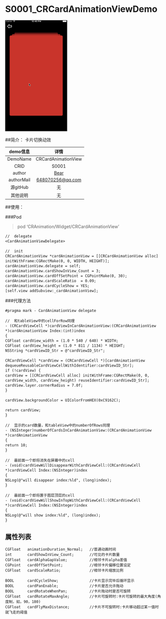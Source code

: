 # S0001_CRCardAnimationViewDemo
<img src="CRCardAnimationViewDemoVC.gif" width=200 />

##简介：
卡片切换动效

| demo信息    | 详情                  |
|:-----------:|:---------------------:|
| DemoName    | CRCardAnimationView   |
| CRID        | S0001                 |
| author      | [Bear](https://github.com/BearRan) |
| authorMail  | 648070256@qq.com      |
| 源gitHub    | 无                    |
| 其他说明    | 无                    |

##使用：

###Pod
>pod ‘CRAnimation/Widget/CRCardAnimationView’

```
//  delegate
<CardAnimationViewDelegate>

//  init
CRCardAnimationView *cardAnimationView = [[CRCardAnimationView alloc] initWithFrame:CGRectMake(0, 0, WIDTH, HEIGHT)];
cardAnimationView.delegate = self;
cardAnimationView.cardShowInView_Count = 3;
cardAnimationView.cardOffSetPoint = CGPointMake(0, 30);
cardAnimationView.cardScaleRatio  = 0.09;
cardAnimationView.cardCycleShow = YES;
[self.view addSubview:_cardAnimationView];
```

###代理方法
```
#pragma mark - CardAnimationView delegate

//  和tableView中的cellForRow同理
- (CRCardViewCell *)cardViewInCardAnimationView:(CRCardAnimationView *)cardAnimationView Index:(int)index
{
CGFloat cardView_width = (1.0 * 540 / 640) * WIDTH;
CGFloat cardView_height = (1.0 * 811 / 1134) * HEIGHT;
NSString *cardViewID_Str = @"cardViewID_Str";

CRCardViewCell *cardView = (CRCardViewCell *)[cardAnimationView dequeueReusableCardViewCellWithIdentifier:cardViewID_Str];
if (!cardView) {
cardView = [[CRCardViewCell alloc] initWithFrame:CGRectMake(0, 0, cardView_width, cardView_height) reuseIdentifier:cardViewID_Str];
cardView.layer.cornerRadius = 7.0f;
}

cardView.backgroundColor = UIColorFromHEX(0xC9162C);

return cardView;
}

//  显示的card数量，和tableView中的numberOfRows同理
- (NSInteger)numberOfCardsInCardAnimationView:(CRCardAnimationView *)cardAnimationView
{
return 10;
}

//  最前面一个即将消失在屏幕中的cell
- (void)cardViewWillDisappearWithCardViewCell:(CRCardViewCell *)cardViewCell Index:(NSInteger)index
{
NSLog(@"will disappear index:%ld", (long)index);
}

//  最前面一个即将置于图层顶层的cell
- (void)cardViewWillShowInTopWithCardViewCell:(CRCardViewCell *)cardViewCell Index:(NSInteger)index
{
NSLog(@"will show index:%ld", (long)index);
}

```

## 属性列表
```
CGFloat   animationDuration_Normal;   //普通动画时间
int       cardShowInView_Count;       //可见的卡片数量
CGFloat   cardAlphaGapValue;          //相邻卡片alpha差值
CGPoint   cardOffSetPoint;            //相邻卡片偏移位置设定
CGFloat   cardScaleRatio;             //相邻卡片缩放比例

BOOL      cardCycleShow;              //卡片显示完毕后循环显示
BOOL      cardPanEnable;              //卡片是否允许拖动
BOOL      cardRotateWhenPan;          //卡片拖动时是否可旋转
CGFloat   cardRotateMaxAngle;         //卡片可旋转时:卡片可旋转的最大角度(角度制，如，90，180)
CGFloat   cardFlyMaxDistance;         //卡片不可旋转时:卡片移动超过某一值时就飞走的阈值
```
